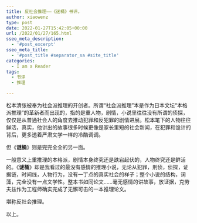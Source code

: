 ```yaml
---
title: 反社会推理——《迷桶》书评。
author: xiaowenz
type: post
date: 2022-01-27T15:42:05+00:00
url: /2022/01/27/165.html
sseo_meta_description:
  - '#post_excerpt'
sseo_meta_title:
  - '#post_title #separator_sa #site_title'
categories:
  - I am a Reader
tags:
  - 书评
  - 推理

---
```

松本清张被奉为社会派推理的开创者。所谓“社会派推理”本是作为日本文坛“本格派推理”的革新者而出现的，指的是重人物，剧情，小说里往往没有所谓的侦探，仅仅是从普通社会人的角度去推动犯罪和反犯罪的剧情进展。松本笔下的人物往往鲜活，真实，他讲出的故事很多时候更像是家长里短的社会新闻，在犯罪和诡计的背后，更多透着严肃文学一样的冷酷调调。

但《**谜桶**》则是完完全全的另一面。

一般意义上重推理的本格派，剧情本身终究还是跌宕起伏的，人物终究还是鲜活的。《**谜桶**》却是我看过的最没有感情的推理小说，无论从犯罪，刑侦，侦探，证据链，时间线，人物行为，没有一丁点的真实社会的样子；整个小说的结构，词藻，完全没有一点文学性。整本书如同论文……毫无感情的讲故事，放证据，克劳夫兹作为工程师确实完成了无懈可击的一本推理论文。

堪称反社会推理。

以上。